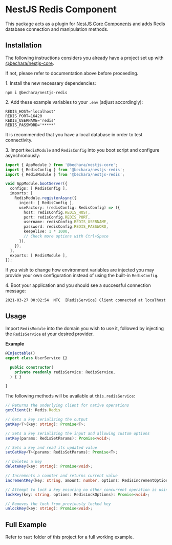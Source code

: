 # NestJS Redis Component

This package acts as a plugin for [NestJS Core Components](https://github.com/etienne-bechara/nestjs-core) and adds Redis database connection and manipulation methods.


## Installation

The following instructions considers you already have a project set up with [@bechara/nestjs-core](https://www.npmjs.com/package/@bechara/nestjs-core).

If not, please refer to documentation above before proceeding.


1\. Install the new necessary dependencies:

```
npm i @bechara/nestjs-redis
```


2\. Add these example variables to your `.env` (adjust accordingly):

```
REDIS_HOST='localhost'
REDIS_PORT=16420
REDIS_USERNAME='redis'
REDIS_PASSWORD='*****'
```

It is recommended that you have a local database in order to test connectivity.


3\. Import `RedisModule` and `RedisConfig` into you boot script and configure asynchronously:

```ts
import { AppModule } from '@bechara/nestjs-core';
import { RedisConfig } from '@bechara/nestjs-redis';
import { RedisModule } from '@bechara/nestjs-redis';

void AppModule.bootServer({
  configs: [ RedisConfig ],
  imports: [
    RedisModule.registerAsync({
      inject: [ RedisConfig ],
      useFactory: (redisConfig: RedisConfig) => ({
        host: redisConfig.REDIS_HOST,
        port: redisConfig.REDIS_PORT,
        username: redisConfig.REDIS_USERNAME,
        password: redisConfig.REDIS_PASSWORD,
        keepAlive: 1 * 1000,
        // Check more options with Ctrl+Space
      }),
    }),
  ],
  exports: [ RedisModule ],
});
```

If you wish to change how environment variables are injected you may provide your own configuration instead of using the built-in `RedisConfig`.


4\. Boot your application and you should see a successful connection message:

```
2021-03-27 00:02:54  NTC  [RedisService] Client connected at localhost
```


## Usage

Import `RedisModule` into the domain you wish to use it, followed by injecting the `RedisService` at your desired provider.

**Example**

```ts
@Injectable()
export class UserService {}

  public constructor(
    private readonly redisService: RedisService,
  ) { }

}
```

The following methods will be available at `this.redisService`:

```ts
// Returns the underlying client for native operations
getClient(): Redis.Redis

// Gets a key serializing the output
getKey<T>(key: string): Promise<T>;

// Sets a key serializing the input and allowing custom options
setKey(params: RedisSetParams): Promise<void>;

// Sets a key and read its updated value
setGetKey<T>(params: RedisSetParams): Promise<T>;

// Deletes a key
deleteKey(key: string): Promise<void>;

// Increments a counter and returns current value
incrementKey(key: string, amount: number, options: RedisIncrementOptions): Promise<number>;

// Attempt to lock a key ensuring no other concurrent operation is using it
lockKey(key: string, options: RedisLockOptions): Promise<void>;

// Removes the lock from previously locked key
unlockKey(key: string): Promise<void>;
```

## Full Example

Refer to `test` folder of this project for a full working example.
